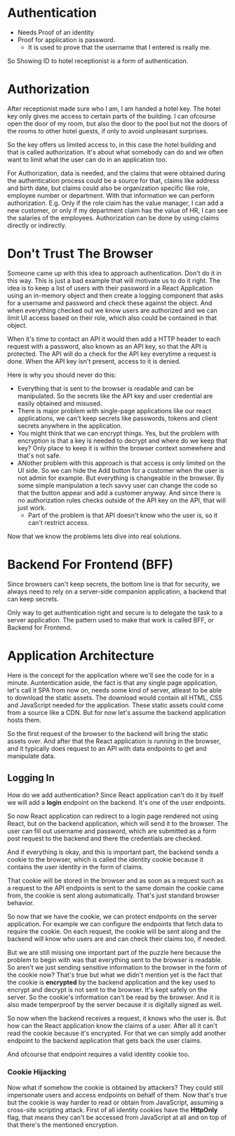 # Authentication
- Needs Proof of an identity
- Proof for application is password.
    - It is used to prove that the username that I entered is really me.

So Showing ID to hotel receptionist is a form of authentication.

# Authorization
After receptionist made sure who I am, I am handed a hotel key. The hotel key only gives me access to certain parts of the building. I can ofcourse open the door of my room, but also the door to the pool but not the doors of the rooms to other hotel guests, if only to avoid unpleasant surprises.

So the key offers us limited access to, in this case the hotel building and that is called authorization. It's about what somebody can do and we often want to limit what the user can do in an application too.

For Authorization, data is needed, and the claims that were obtained during the authentication process could be a source for that, claims like address and birth date, but claims could also be organization specific like role, employee number or department. With that information we can perform authorization.
E.g. Only if the role claim has the value manager, I can add a new customer, or only if my department claim has the value of HR, I can see the salaries of the employees. Authorization can be done by using claims directly or indirectly.

# Don't Trust The Browser
Someone came up with this idea to approach authentication. Don't do it in this way. This is just a bad example that will motivate us to do it right. The idea is to keep a list of users with their password in a React Application using an in-memory object and then create a logging component that asks for a username and password and check these against the object. And when everything checked out we know users are authorized and we can limit UI access based on their role, which also could be contained in that object.

When it's time to contact an API it would then add a HTTP header to each request with a password, also known as an API key, so that the API is protected. The API will do a check for the API key everytime a request is done. When the API key isn't present, access to it is denied.

Here is why you should never do this:
- Everything that is sent to the browser is readable and can be manipulated. So the secrets like the API key and user credential are easily obtained and misused.
- There is major problem with single-page applications like our react applications, we can't keep secrets like passwords, tokens and client secrets anywhere in the application. 
- You might think that we can encrypt things. Yes, but the problem with encryption is that a key is needed to decrypt and where do we keep that key? Only place to keep it is within the browser context somewhere and that's not safe.
- ANother problem with this approach is that access is only limited on the UI side. So we can hide the Add button for a customer when the user is not admin for example. But everything is changeable in the browser. By some simple manipulation a tech savvy user can change the code so that the button appear and add a customer anyway. And since there is no authorization rules checks outside of the API key on the API, that will just work.
    - Part of the problem is that API doesn't know who the user is, so it can't restrict access.

Now that we know the problems lets dive into real solutions.

# Backend For Frontend (BFF)
Since browsers can't keep secrets, the bottom line is that for security, we always need to rely on a server-side companion application, a backend that can keep secrets.

Only way to get authentication right and secure is to delegate the task to a server application. The pattern used to make that work is called BFF, or Backend for Frontend.

# Application Architecture
Here is the concept for the application where we'll see the code for in a minute. Auntentication aside, the fact is that any single page application, let's call it SPA from now on, needs some kind of server, atleast to be able to download the static assets. The download would contain all HTML, CSS and JavaScript needed for the application. These static assets could come from a source like a CDN. But for now let's assume the backend application hosts them.

So the first request of the browser to the backend will bring the static assets over. And after that the React application is running in the browser, and it typically does request to an API with data endpoints to get and manipulate data.

## Logging In 
How do we add authentication?
Since React application can't do it by itself we will add a **login** endpoint on the backend. It's one of the user endpoints.

So now React application can redirect to a login page rendered not using React, but on the backend application, which will send it to the browser. The user can fill out username and password, which are submitted as a form post request to the backend and there the credentials are checked. 

And if everything is okay, and this is important part, the backend sends a cookie to the browser, which is called the identity cookie because it contains the user identity in the form of claims.

That cookie will be stored in the browser and as soon as a request such as a request to the API endpoints is sent to the same domain the cookie came from, the cookie is sent along automatically. That's just standard browser behavior.

So now that we have the cookie, we can protect endpoints on the server application. For example we can configure the endpoints that fetch data to require the cookie. On each request, the cookie will be sent along and the backend will know who users are and can check their claims too, if needed.

But we are still missing one important part of the puzzle here because the problem to begin with was that everything sent to the browser is readable. So aren't we just sending sensitive information to the browser in the form of the cookie now?
That's true but what we didn't mention yet is the fact that the cookie is **encrypted** by the backend application and the key used to encrypt and decrypt is not sent to the browser. It's kept safely on the server. So the cookie's information can't be read by the browser. And it is also made temperproof by the server because it is digitally signed as well.

So now when the backend receives a request, it knows who the user is. But how can the React application know the claims of a user. After all it can't read the cookie because it's encrypted.
For that we can simply add another endpoint to the backend application that gets back the user claims.

And ofcourse that endpoint requires a valid identity cookie too.

### Cookie Hijacking
Now what if somehow the cookie is obtained by attackers?
They could still impersonate users and access endpoints on behalf of them. Now that's true but the cookie is way harder to read or obtain from JavaScript, assuming a cross-site scripting attack. First of all identity cookies have the **HttpOnly** flag, that means they can't be accessed from JavaScript at all and on top of that there's the mentioned encryption.